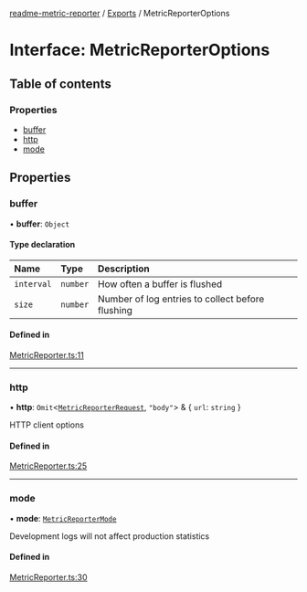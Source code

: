 [readme-metric-reporter](../README.md) / [Exports](../modules.md) / MetricReporterOptions

# Interface: MetricReporterOptions

## Table of contents

### Properties

- [buffer](MetricReporterOptions.md#buffer)
- [http](MetricReporterOptions.md#http)
- [mode](MetricReporterOptions.md#mode)

## Properties

### buffer

• **buffer**: `Object`

#### Type declaration

| Name | Type | Description |
| :------ | :------ | :------ |
| `interval` | `number` | How often a buffer is flushed |
| `size` | `number` | Number of log entries to collect before flushing |

#### Defined in

[MetricReporter.ts:11](https://github.com/igrek8/readme-metric-reporter/blob/fc76f3c/src/MetricReporter.ts#L11)

___

### http

• **http**: `Omit`<[`MetricReporterRequest`](MetricReporterRequest.md), ``"body"``\> & { `url`: `string`  }

HTTP client options

#### Defined in

[MetricReporter.ts:25](https://github.com/igrek8/readme-metric-reporter/blob/fc76f3c/src/MetricReporter.ts#L25)

___

### mode

• **mode**: [`MetricReporterMode`](../enums/MetricReporterMode.md)

Development logs will not affect production statistics

#### Defined in

[MetricReporter.ts:30](https://github.com/igrek8/readme-metric-reporter/blob/fc76f3c/src/MetricReporter.ts#L30)
